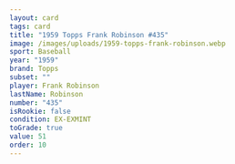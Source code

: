 ```yaml
---
layout: card
tags: card
title: "1959 Topps Frank Robinson #435"
image: /images/uploads/1959-topps-frank-robinson.webp
sport: Baseball
year: "1959"
brand: Topps
subset: ""
player: Frank Robinson
lastName: Robinson
number: "435"
isRookie: false
condition: EX-EXMINT
toGrade: true
value: 51
order: 10
---
```

